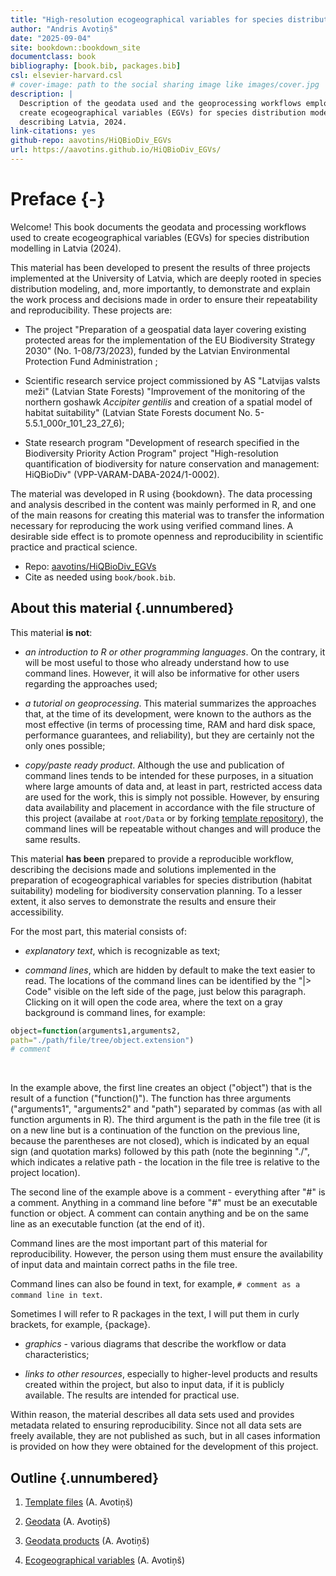 ```yaml
--- 
title: "High-resolution ecogeographical variables for species distribution modelling describing Latvia, 2024"
author: "Andris Avotiņš"
date: "2025-09-04"
site: bookdown::bookdown_site
documentclass: book
bibliography: [book.bib, packages.bib]
csl: elsevier-harvard.csl
# cover-image: path to the social sharing image like images/cover.jpg
description: |
  Description of the geodata used and the geoprocessing workflows employed to 
  create ecogeographical variables (EGVs) for species distribution modelling 
  describing Latvia, 2024.
link-citations: yes
github-repo: aavotins/HiQBioDiv_EGVs
url: https://aavotins.github.io/HiQBioDiv_EGVs/
---
```





# Preface {-}

Welcome! This book documents the geodata and processing workflows used to create
ecogeographical variables (EGVs) for species distribution modelling in Latvia (2024).

This material has been developed to present the results of three projects implemented at the University of Latvia, which are deeply rooted in species distribution modeling, and, more importantly, to demonstrate and explain the work process and decisions made in order to ensure their repeatability and reproducibility. These projects are:

- The project "Preparation of a geospatial data layer covering existing 
protected areas for the implementation of the EU Biodiversity Strategy 2030" (No. 1-08/73/2023), funded by the Latvian Environmental Protection Fund Administration
;

- Scientific research service project commissioned by AS "Latvijas valsts meži" (Latvian State Forests) "Improvement of the monitoring of the northern goshawk *Accipiter gentilis* and creation of a spatial model of habitat suitability" (Latvian State Forests document No. 5-5.5.1_000r_101_23_27_6);

- State research program "Development of research specified in the Biodiversity Priority Action Program" project "High-resolution quantification of biodiversity for nature conservation and management: HiQBioDiv" (VPP-VARAM-DABA-2024/1-0002).

The material was developed in R using {bookdown}. The data processing and analysis described in the content was mainly performed in R, and one of the main reasons for creating this material was to transfer the information necessary for reproducing the work using verified command lines. A desirable side effect is to promote openness and reproducibility in scientific practice and practical science.

- Repo: [aavotins/HiQBioDiv_EGVs](https://github.com/aavotins/HiQBioDiv_EGVs)
- Cite as needed using `book/book.bib`.


## About this material {.unnumbered}

This material **is not**:

* *an introduction to R or other programming languages*. On the contrary, it will be most useful to those who already understand how to use command lines. However, it will also be informative for other users regarding the approaches used;

* *a tutorial on geoprocessing*. This material summarizes the approaches that, at the time of its development, were known to the authors as the most effective (in terms of processing time, RAM and hard disk space, performance guarantees, and reliability), but they are certainly not the only ones possible;

* *copy/paste ready product*. Although the use and publication of command lines tends to be intended for these purposes, in a situation where large amounts of data and, at least in part, restricted access data are used for the work, this is simply not possible. However, by ensuring data availability and placement in accordance with the file structure of this project (availabe at `root/Data` or by forking [template repository](https://github.com/aavotins/HiQBioDiv_FileTree)), the command lines will be repeatable without changes and will produce the same results.

This material **has been** prepared to provide a reproducible workflow, describing the decisions made and solutions implemented in the preparation of ecogeographical variables for species distribution (habitat suitability) modeling for biodiversity conservation planning.
 To a lesser extent, it also serves to demonstrate the results and ensure their accessibility.

For the most part, this material consists of:

* *explanatory text*, which is recognizable as text;

* *command lines*, which are hidden by default to make the text easier to read. The locations of the command lines can be identified by the "|> Code" visible on the left side of the page, just below this paragraph. Clicking on it will open the code area, where the text on a gray background is command lines, for example:


``` r
object=function(arguments1,arguments2,
path="./path/file/tree/object.extension")
# comment
```

<br>


In the example above, the first line creates an object ("object") that is the result of a function ("function()"). The function has three arguments ("arguments1", "arguments2" and "path") separated by commas (as with all function arguments in R). The third argument is the path in the file tree (it is on a new line but is a continuation of the function on the previous line, because the parentheses are not closed), which is indicated by an equal sign (and quotation marks) followed by this path (note the beginning "./", which indicates a relative path - the location in the file tree is relative to the project location).

The second line of the example above is a comment - everything after "#" is a comment. Anything in a command line before "#" must be an executable function or object. A comment can contain anything and be on the same line as an executable function (at the end of it).

Command lines are the most important part of this material for reproducibility. However, the person using them must ensure the availability of input data and maintain correct paths in the file tree.

Command lines can also be found in text, for example, `# comment as a command line in text`.

Sometimes I will refer to R packages in the text, I will put them in curly brackets, for example, {package}.

* *graphics* - various diagrams that describe the workflow or data characteristics;

* *links to other resources*, especially to higher-level products and results created within the project, but also to input data, if it is publicly available. The results are intended for practical use.

Within reason, the material describes all data sets used and provides metadata related to ensuring reproducibility. Since not all data sets are freely available, they are not published as such, but in all cases information is provided on how they were obtained for the development of this project.

## Outline {.unnumbered}

1. [Template files](#Chapter1) (A. Avotiņš)

2. [Geodata](#Chapter2) (A. Avotiņš)

3. [Geodata products](#Chapter3) (A. Avotiņš)

4. [Ecogeographical variables](#Chapter4) (A. Avotiņš)



